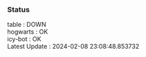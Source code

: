 ### Status


table : DOWN  
hogwarts : OK  
icy-bot : OK  
Latest Update : 2024-02-08 23:08:48.853732
